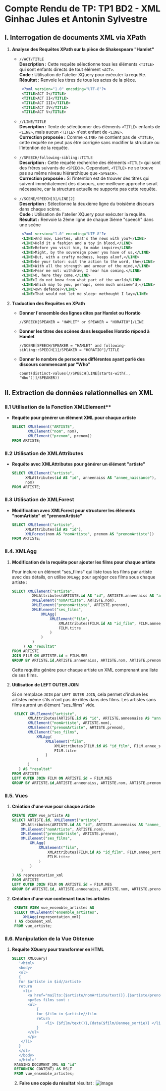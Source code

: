 # Compte Rendu de TP: TP1 BD2 - XML Ginhac Jules et Antonin Sylvestre

## I. Interrogation de documents XML via XPath

1. **Analyse des Requêtes XPath sur la pièce de Shakespeare "Hamlet"**

   - `//ACT/TITLE`  
     **Description :** Cette requête sélectionne tous les éléments `<TITLE>` qui sont enfants directs de tout élément `<ACT>`.  
     **Code :** Utilisation de l'atelier XQuery pour exécuter la requête.  
     **Résultat :** Renvoie les titres de tous les actes de la pièce.
     ```xml
      <?xml version="1.0" encoding="UTF-8"?>
      <TITLE>ACT I</TITLE>
      <TITLE>ACT II</TITLE>
      <TITLE>ACT III</TITLE>
      <TITLE>ACT IV</TITLE>
      <TITLE>ACT V</TITLE>
     ```

   - `//LINE/TITLE`  
     **Description :** Tente de sélectionner des éléments `<TITLE>` enfants de `<LINE>`, mais aucun `<TITLE>` n'est enfant de `<LINE>`.  
     **Correction proposée :** Comme `<LINE>` ne contient pas de `<TITLE>`, cette requête ne peut pas être corrigée sans modifier la structure ou l'intention de la requête.  

   - `//SPEECH/following-sibling::TITLE`  
     **Description :** Cette requête recherche des éléments `<TITLE>` qui sont des frères suivants de `<SPEECH>`. Cependant, `<TITLE>` ne se trouve pas au même niveau hiérarchique que `<SPEECH>`.  
     **Correction proposée :** Si l'intention est de trouver des titres qui suivent immédiatement des discours, une meilleure approche serait nécessaire, car la structure actuelle ne supporte pas cette requête.

   - `//SCENE/SPEECH[3]/LINE[2]`  
     **Description :** Sélectionne la deuxième ligne du troisième discours dans chaque scène.  
     **Code :** Utilisation de l'atelier XQuery pour exécuter la requête.  
     **Résultat :** Renvoie la 2ème ligne de chaque 3ième "speech" dans une scène
     ```xml
      <?xml version="1.0" encoding="UTF-8"?>
      <LINE>And now, Laertes, what's the news with you?</LINE>
      <LINE>Hold it a fashion and a toy in blood,</LINE>
      <LINE>Before you visit him, to make inquire</LINE>
      <LINE>Might, by the sovereign power you have of us,</LINE>
      <LINE>But, with a crafty madness, keeps aloof,</LINE>
      <LINE>be your tutor: suit the action to the word, the</LINE>
      <LINE>With all the strength and armour of the mind,</LINE>
      <LINE>Fear me not: withdraw, I hear him coming.</LINE>
      <LINE>O, here they come.</LINE>
      <LINE>I do not know from what part of the world</LINE>
      <LINE>Which may to you, perhaps, seem much unsinew'd,</LINE>
      <LINE>own defence?</LINE>
      <LINE>That would not let me sleep: methought I lay</LINE>
     ```

2. **Traduction des Requêtes en XPath**

   - **Donner l'ensemble des lignes dites par Hamlet ou Horatio**
     ```xpath
     //SPEECH[SPEAKER = "HAMLET" or SPEAKER = "HORATIO"]/LINE
     ```
   
   - **Donner les titres des scènes dans lesquelles Horatio répond à Hamlet**
     ```xpath
     //SCENE[SPEECH/SPEAKER = "HAMLET" and following-sibling::SPEECH[1]/SPEAKER = "HORATIO"]/TITLE
     ```
   
   - **Donner le nombre de personnes différentes ayant parlé des discours commencant par "Who"**
     ```xpath
     count(distinct-values(//SPEECH[LINE[starts-with(., "Who")]]/SPEAKER))
     ```

## II. Extraction de données relationnelles en XML

### II.1 Utilisation de la Fonction XMLElement**
   
   - **Requête pour générer un élément XML pour chaque artiste**
     ```sql
     SELECT XMLElement("ARTISTE", 
            XMLElement("nom", nom),
            XMLElement("prenom", prenom))
     FROM ARTISTE;
     ```

### II.2 Utilisation de XMLAttributes
   
   - **Requête avec XMLAttributes pour générer un élément "artiste"**
     ```sql
     SELECT XMLElement("artiste",
           XMLAttributes(id AS "id", anneenaiss AS "annee_naissance"),
           nom)
     FROM ARTISTE;
     ```

### II.3 Utilisation de XMLForest

   - **Modification avec XMLForest pour structurer les éléments "nomArtiste" et "prenomArtiste"**
     ```sql
     SELECT XMLElement("artiste",
           XMLAttributes(id AS "id"),
           XMLForest(nom AS "nomArtiste", prenom AS "prenomArtiste"))
     FROM ARTISTE;
     ```

### II.4. XMLAgg

1. **Modification de la requête pour ajouter les films pour chaque artiste**

   Pour inclure un élément "ses_films" qui liste tous les films par artiste avec des détails, on utilise `XMLAgg` pour agréger ces films sous chaque artiste :

   ```sql
   SELECT XMLElement("artiste",
            XMLAttributes(ARTISTE.id AS "id", ARTISTE.anneenaiss AS "annee_naissance"),
            XMLElement("nomArtiste", ARTISTE.nom),
            XMLElement("prenomArtiste", ARTISTE.prenom),
            XMLElement("ses_films",
                XMLAgg(
                    XMLElement("film",
                        XMLAttributes(FILM.id AS "id_film", FILM.annee_sortie AS "annee_sortie"),
                        FILM.titre
                    )
                ) 
            )
        ) AS "resultat"
   FROM ARTISTE
   JOIN FILM ON ARTISTE.id = FILM.MES
   GROUP BY ARTISTE.id,ARTISTE.anneenaiss, ARTISTE.nom, ARTISTE.prenom;
   ```

   Cette requête génère pour chaque artiste un XML comprenant une liste de ses films.

2. **Utilisation de LEFT OUTER JOIN**

   Si on remplace `JOIN` par `LEFT OUTER JOIN`, cela permet d'inclure les artistes même s'ils n'ont pas de rôles dans des films. Les artistes sans films auront un élément "ses_films" vide.

   ```sql
    SELECT XMLElement("artiste",
          XMLAttributes(ARTISTE.id AS "id", ARTISTE.anneenaiss AS "annee_naissance"),
          XMLElement("nomArtiste", ARTISTE.nom),
          XMLElement("prenomArtiste", ARTISTE.prenom),
          XMLElement("ses_films",
              XMLAgg(
                  XMLElement("film",
                      XMLAttributes(FILM.id AS "id_film", FILM.annee_sortie AS "annee_sortie"),
                      FILM.titre
                  )
              ) 
          )
      ) AS "resultat"
   FROM ARTISTE
   LEFT OUTER JOIN FILM ON ARTISTE.id = FILM.MES
   GROUP BY ARTISTE.id,ARTISTE.anneenaiss, ARTISTE.nom, ARTISTE.prenom;
   ```

### II.5. Vues

1. **Création d'une vue pour chaque artiste**

   ```sql
   CREATE VIEW vue_artiste AS
   SELECT ARTISTE.id, XMLElement("artiste",
       XMLAttributes(ARTISTE.id AS "id", ARTISTE.anneenaiss AS "annee_naissance"),
       XMLElement("nomArtiste", ARTISTE.nom),
       XMLElement("prenomArtiste", ARTISTE.prenom),
       XMLElement("ses_films",
           XMLAgg(
               XMLElement("film",
                   XMLAttributes(FILM.id AS "id_film", FILM.annee_sortie AS "annee_sortie"),
                   FILM.titre
               )
           )
       )
   ) AS representation_xml
   FROM ARTISTE
   LEFT OUTER JOIN FILM ON ARTISTE.id = FILM.MES
   GROUP BY ARTISTE.id, ARTISTE.anneenaiss, ARTISTE.nom, ARTISTE.prenom;
   ```

2. **Création d'une vue contenant tous les artistes**

   ```sql
    CREATE VIEW vue_ensemble_artistes AS
    SELECT XMLElement("ensemble_artistes",
        XMLAgg(representation_xml)
    ) AS document_xml
    FROM vue_artiste;
   ```

### II.6. Manipulation de la Vue Obtenue

1. **Requête XQuery pour transformer en HTML**

   ```sql
   SELECT XMLQuery(
      '<html>
      <body>
      <ol>
      {
      for $artiste in $id//artiste
      return
        <li>
          <a href="mailto:{$artiste/nomArtiste/text()}.{$artiste/prenomArtiste/text()}@aol.com">{$artiste/nomArtiste/text()} {$artiste/prenomArtiste/text()}</a>
          <p>Ses films sont :
          <ul>
              {
              for $film in $artiste//film
              return
                  <li> {$film/text()},{data($film/@annee_sortie)} </li>
              }
          </ul>
          </p>
       </li>
      }
      </ol>
      </body>
      </html>' 
    PASSING DOCUMENT_XML AS "id"
    RETURNING CONTENT) AS RSLT
    FROM vue_ensemble_artistes;
   ```
   2. **Faire une copie du résultat**
   résultat :
 ![image](https://github.com/JulesUSG15/BD1/assets/114994785/76b3eed3-6ddd-4d1b-8533-f63fffa784ea)


